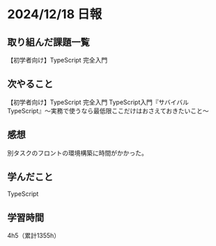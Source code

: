# 2024/12/18 日報
## 取り組んだ課題一覧
【初学者向け】TypeScript 完全入門


## 次やること
【初学者向け】TypeScript 完全入門
TypeScript入門『サバイバルTypeScript』〜実務で使うなら最低限ここだけはおさえておきたいこと〜

## 感想
別タスクのフロントの環境構築に時間がかかった。


## 学んだこと
TypeScript


## 学習時間
4h5（累計1355h）
